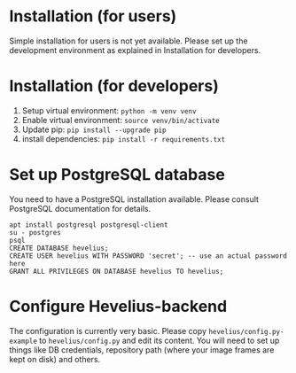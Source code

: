 # Installation (for users)

Simple installation for users is not yet available. Please set up the
development environment as explained in Installation for developers.


# Installation (for developers)

1. Setup virtual environment: `python -m venv venv`
2. Enable virtual environment: `source venv/bin/activate`
3. Update pip: `pip install --upgrade pip`
4. install dependencies: `pip install -r requirements.txt`

# Set up PostgreSQL database

You need to have a PostgreSQL installation available. Please consult
PostgreSQL documentation for details.


```
apt install postgresql postgresql-client
su - postgres
psql
CREATE DATABASE hevelius;
CREATE USER hevelius WITH PASSWORD 'secret'; -- use an actual password here
GRANT ALL PRIVILEGES ON DATABASE hevelius TO hevelius;
```

# Configure Hevelius-backend

The configuration is currently very basic. Please copy
`hevelius/config.py-example` to `hevelius/config.py` and edit its content.
You will need to set up things like DB credentials, repository path (where your
image frames are kept on disk) and others.
